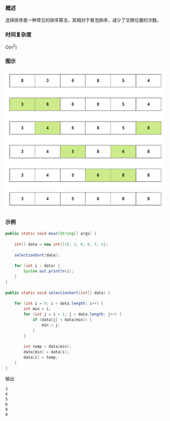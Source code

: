 ### 概述

选择排序是一种常见的排序算法，其相对于冒泡排序，减少了交换位置的次数。

### 时间复杂度

O(n<sup>2</sup>)

### 图示

<img src="./数据结构与算法/算法/image/选择排序.png" alt="选择排序"/>

### 示例

``` java
public static void main(String[] args) {

    int[] data = new int[]{8, 3, 6, 8, 5, 4};

    selectionSort(data);

    for (int i : data) {
        System.out.println(i);
    }
}

public static void selectionSort(int[] data) {

    for (int i = 0; i < data.length; i++) {
        int min = i;
        for (int j = i + 1; j < data.length; j++) {
            if (data[j] < data[min]) {
                min = j;
            }
        }

        int temp = data[min];
        data[min] = data[i];
        data[i] = temp;
    }
}
```

输出

``` text
3
4
5
6
8
8
```